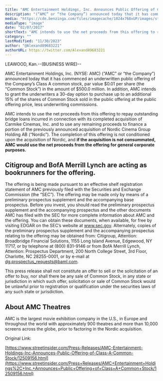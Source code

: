 ```yaml
---
title: "AMC Entertainment Holdings, Inc. Announces Public Offering of Class A Common Stock for $500,000,000 (million)"
description: "(“AMC” or “the Company”) announced today that it has commenced an underwritten public offering of the Company’s Class A common stock, par value $0.01 per share (the “Common Stock”) in the amount of $500.0 million. In addition, AMC intends to grant the underwriters a 30-day option to purchase up to an additional 15% of the shares of Common Stock sold in the public offering at the public offering price, less underwriting commissions. Citigroup and BofA Merrill Lynch are acting as bookrunners for the offering."
media: "https://cdn.benzinga.com/files/imagecache/1024x768xUP/images/story/2023/04/17/amc.shutterstock_2113620719.jpg"
mediaType: "image"
date: "02/07/2017"
shortText: "AMC intends to use the net proceeds from this offering to repay outstanding bridge loans incurred in connection with its completed acquisition of Carmike Cinemas, Inc. and to use any remaining proceeds to finance a portion of the previously announced acquisition of Nordic Cinema Group Holding AB (“Nordic”). The completion of this offering is not conditioned upon the acquisition of Nordic, and if the acquisition is not consummated, AMC would use the net proceeds from the offering for general corporate purposes."
category: ""
lastModified: "11/30/2023"
author: "@Alexand89683221"
authorURL: https://twitter.com/Alexand89683221
---
```


LEAWOOD, Kan.--(BUSINESS WIRE)-- 

AMC Entertainment Holdings, Inc. (NYSE: AMC) (“AMC” or “the Company”) announced today that it has commenced an underwritten public offering of the Company’s Class A common stock, par value $0.01 per share (the “Common Stock”) in the amount of $500.0 million. In addition, AMC intends to grant the underwriters a 30-day option to purchase up to an additional 15% of the shares of Common Stock sold in the public offering at the public offering price, less underwriting commissions.

AMC intends to use the net proceeds from this offering to repay outstanding bridge loans incurred in connection with its completed acquisition of Carmike Cinemas, Inc. and to use any remaining proceeds to finance a portion of the previously announced acquisition of Nordic Cinema Group Holding AB (“Nordic”). The completion of this offering is not conditioned upon the acquisition of Nordic, and **if the acquisition is not consummated, AMC would use the net proceeds from the offering for general corporate purposes.**

## Citigroup and BofA Merrill Lynch are acting as bookrunners for the offering.

The offering is being made pursuant to an effective shelf registration statement of AMC previously filed with the Securities and Exchange Commission (the “SEC”). The offering may be made only by means of a preliminary prospectus supplement and the accompanying base prospectus. Before you invest, you should read the preliminary prospectus supplement and the accompanying prospectus and the other documents AMC has filed with the SEC for more complete information about AMC and the offering. You can obtain these documents, when available, for free by visiting EDGAR on the SEC’s website at www.sec.gov. Alternately, copies of the preliminary prospectus supplement and the accompanying prospectus relating to the offering may be obtained from: Citigroup, Attention: Broadbridge Financial Solutions, 1155 Long Island Avenue, Edgewood, NY 11717, or by telephone at (800) 831-9146 or from BofA Merrill Lynch, Attention: Prospectus Department, 200 North College Street, 3rd Floor, Charlotte, NC 28255-0001, or by e-mail at dg.prospectus_requests@baml.com.

This press release shall not constitute an offer to sell or the solicitation of an offer to buy, nor shall there be any sale of Common Stock, in any state or jurisdiction in which such offer, solicitation or sale of Common Stock would be unlawful prior to registration or qualification under the securities laws of any such state or jurisdiction.

## About AMC Theatres

AMC is the largest movie exhibition company in the U.S., in Europe and throughout the world with approximately 900 theatres and more than 10,000 screens across the globe, prior to factoring in the Nordic acquisition.

Original Link:

[https://www.streetinsider.com/Press-Releases/AMC-Entertainment-Holdings-Inc-Announces-Public-Offering-of-Class-A-Common-Stock/12509156.html](https://www.streetinsider.com/Press+Releases/AMC+Entertainment+Holdings%2C+Inc.+Announces+Public+Offering+of+Class+A+Common+Stock/12509156.html)